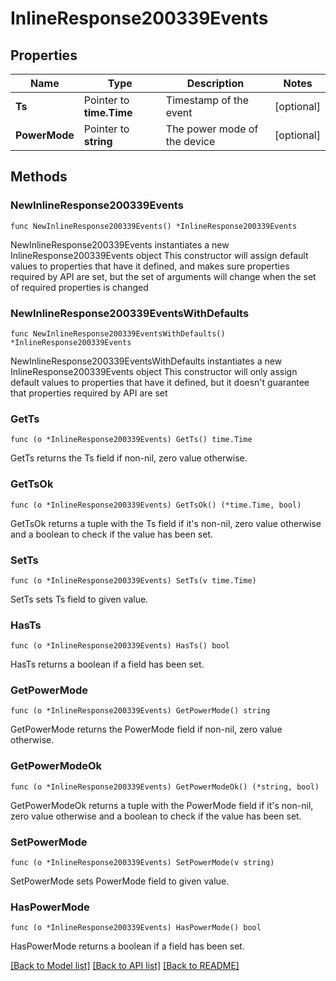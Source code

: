 # InlineResponse200339Events

## Properties

Name | Type | Description | Notes
------------ | ------------- | ------------- | -------------
**Ts** | Pointer to **time.Time** | Timestamp of the event | [optional] 
**PowerMode** | Pointer to **string** | The power mode of the device | [optional] 

## Methods

### NewInlineResponse200339Events

`func NewInlineResponse200339Events() *InlineResponse200339Events`

NewInlineResponse200339Events instantiates a new InlineResponse200339Events object
This constructor will assign default values to properties that have it defined,
and makes sure properties required by API are set, but the set of arguments
will change when the set of required properties is changed

### NewInlineResponse200339EventsWithDefaults

`func NewInlineResponse200339EventsWithDefaults() *InlineResponse200339Events`

NewInlineResponse200339EventsWithDefaults instantiates a new InlineResponse200339Events object
This constructor will only assign default values to properties that have it defined,
but it doesn't guarantee that properties required by API are set

### GetTs

`func (o *InlineResponse200339Events) GetTs() time.Time`

GetTs returns the Ts field if non-nil, zero value otherwise.

### GetTsOk

`func (o *InlineResponse200339Events) GetTsOk() (*time.Time, bool)`

GetTsOk returns a tuple with the Ts field if it's non-nil, zero value otherwise
and a boolean to check if the value has been set.

### SetTs

`func (o *InlineResponse200339Events) SetTs(v time.Time)`

SetTs sets Ts field to given value.

### HasTs

`func (o *InlineResponse200339Events) HasTs() bool`

HasTs returns a boolean if a field has been set.

### GetPowerMode

`func (o *InlineResponse200339Events) GetPowerMode() string`

GetPowerMode returns the PowerMode field if non-nil, zero value otherwise.

### GetPowerModeOk

`func (o *InlineResponse200339Events) GetPowerModeOk() (*string, bool)`

GetPowerModeOk returns a tuple with the PowerMode field if it's non-nil, zero value otherwise
and a boolean to check if the value has been set.

### SetPowerMode

`func (o *InlineResponse200339Events) SetPowerMode(v string)`

SetPowerMode sets PowerMode field to given value.

### HasPowerMode

`func (o *InlineResponse200339Events) HasPowerMode() bool`

HasPowerMode returns a boolean if a field has been set.


[[Back to Model list]](../README.md#documentation-for-models) [[Back to API list]](../README.md#documentation-for-api-endpoints) [[Back to README]](../README.md)


